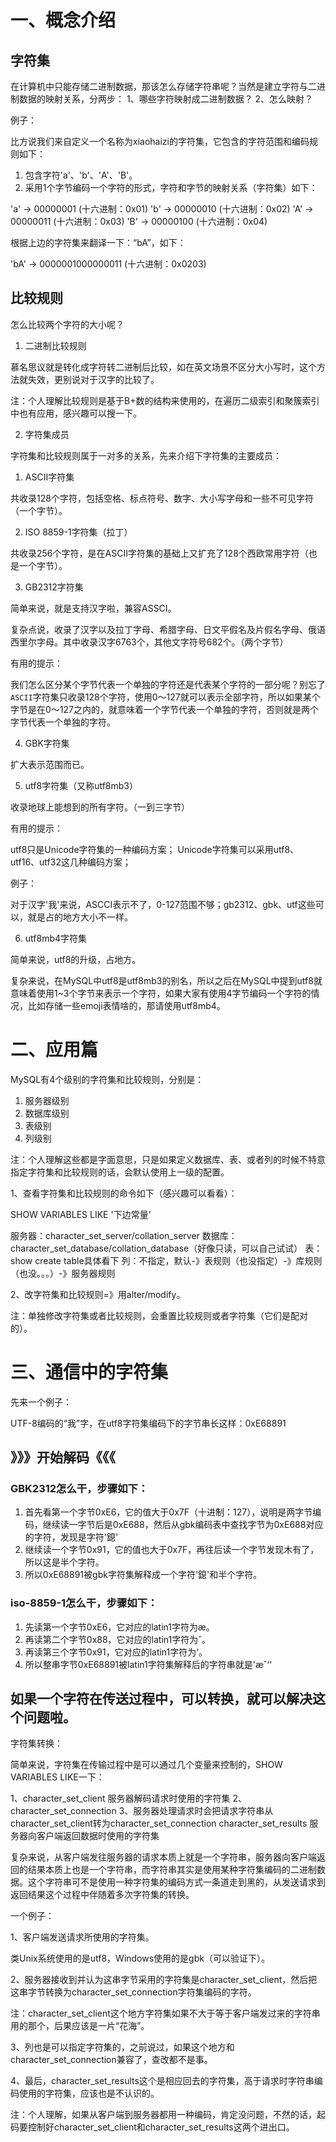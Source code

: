 
# 一、概念介绍

## 字符集

在计算机中只能存储二进制数据，那该怎么存储字符串呢？当然是建立字符与二进制数据的映射关系，分两步：
1、哪些字符映射成二进制数据？
2、怎么映射？

例子：

比方说我们来自定义一个名称为xiaohaizi的字符集，它包含的字符范围和编码规则如下：

1. 包含字符'a'、'b'、'A'、'B'。
2. 采用1个字节编码一个字符的形式，字符和字节的映射关系（字符集）如下：

'a' -> 00000001 (十六进制：0x01)
'b' -> 00000010 (十六进制：0x02)
'A' -> 00000011 (十六进制：0x03)
'B' -> 00000100 (十六进制：0x04)

根据上边的字符集来翻译一下：“bA”，如下：

'bA' -> 0000001000000011  (十六进制：0x0203)

## 比较规则

怎么比较两个字符的大小呢？

1. 二进制比较规则

慕名思议就是转化成字符转二进制后比较，如在英文场景不区分大小写时，这个方法就失效，更别说对于汉字的比较了。

注：个人理解比较规则是基于B+数的结构来使用的，在遍历二级索引和聚簇索引中也有应用，感兴趣可以搜一下。

2. 字符集成员

字符集和比较规则属于一对多的关系，先来介绍下字符集的主要成员：

1. ASCII字符集

共收录128个字符，包括空格、标点符号、数字、大小写字母和一些不可见字符（一个字节）。

2. ISO 8859-1字符集（拉丁）

共收录256个字符，是在ASCII字符集的基础上又扩充了128个西欧常用字符（也是一个字节）。

3. GB2312字符集

简单来说，就是支持汉字啦，兼容ASSCI。

复杂点说，收录了汉字以及拉丁字母、希腊字母、日文平假名及片假名字母、俄语西里尔字母。其中收录汉字6763个，其他文字符号682个。（两个字节）

有用的提示：

我们怎么区分某个字节代表一个单独的字符还是代表某个字符的一部分呢？别忘了`ASCII`字符集只收录128个字符，使用0～127就可以表示全部字符，所以如果某个字节是在0～127之内的，就意味着一个字节代表一个单独的字符，否则就是两个字节代表一个单独的字符。

4. GBK字符集

扩大表示范围而已。

5. utf8字符集（又称utf8mb3）

收录地球上能想到的所有字符。（一到三字节）

有用的提示：

utf8只是Unicode字符集的一种编码方案；
Unicode字符集可以采用utf8、utf16、utf32这几种编码方案；

例子：

对于汉字'我'来说，ASCCI表示不了，0-127范围不够；gb2312、gbk、utf这些可以，就是占的地方大小不一样。

6. utf8mb4字符集

简单来说，utf8的升级，占地方。

复杂来说，在MySQL中utf8是utf8mb3的别名，所以之后在MySQL中提到utf8就意味着使用1~3个字节来表示一个字符，如果大家有使用4字节编码一个字符的情况，比如存储一些emoji表情啥的，那请使用utf8mb4。

# 二、应用篇

MySQL有4个级别的字符集和比较规则，分别是：

1. 服务器级别
2. 数据库级别
3. 表级别
4. 列级别

注：个人理解这些都是字面意思，只是如果定义数据库、表、或者列的时候不特意指定字符集和比较规则的话，会默认使用上一级的配置。

1、查看字符集和比较规则的命令如下（感兴趣可以看看）：

SHOW VARIABLES LIKE '下边常量'

服务器：character_set_server/collation_server
数据库：character_set_database/collation_database（好像只读，可以自己试试）
表：show create table具体看下
列：不指定，默认-》表规则（也没指定）-》库规则（也没。。。）-》服务器规则

2、改字符集和比较规则=》用alter/modify。

注：单独修改字符集或者比较规则，会重置比较规则或者字符集（它们是配对的）。

# 三、通信中的字符集

先来一个例子：

UTF-8编码的“我”字，在utf8字符集编码下的字节串长这样：0xE68891

## 》》》开始解码《《《

### GBK2312怎么干，步骤如下：

1. 首先看第一个字节0xE6，它的值大于0x7F（十进制：127），说明是两字节编码，继续读一字节后是0xE688，然后从gbk编码表中查找字节为0xE688对应的字符，发现是字符'鎴'
2. 继续读一个字节0x91，它的值也大于0x7F，再往后读一个字节发现木有了，所以这是半个字符。
3. 所以0xE68891被gbk字符集解释成一个字符'鎴'和半个字符。

### iso-8859-1怎么干，步骤如下：

1. 先读第一个字节0xE6，它对应的latin1字符为æ。
2. 再读第二个字节0x88，它对应的latin1字符为ˆ。
3. 再读第三个字节0x91，它对应的latin1字符为‘。
4. 所以整串字节0xE68891被latin1字符集解释后的字符串就是'æˆ‘'

## 如果一个字符在传送过程中，可以转换，就可以解决这个问题啦。

字符集转换：

简单来说，字符集在传输过程中是可以通过几个变量来控制的，SHOW VARIABLES LIKE一下：

1、character_set_client	服务器解码请求时使用的字符集
2、character_set_connection	3、服务器处理请求时会把请求字符串从character_set_client转为character_set_connection
character_set_results	服务器向客户端返回数据时使用的字符集

复杂来说，从客户端发往服务器的请求本质上就是一个字符串，服务器向客户端返回的结果本质上也是一个字符串，而字符串其实是使用某种字符集编码的二进制数据。这个字符串可不是使用一种字符集的编码方式一条道走到黑的，从发送请求到返回结果这个过程中伴随着多次字符集的转换。

一个例子：

1、客户端发送请求所使用的字符集。

类Unix系统使用的是utf8，Windows使用的是gbk（可以验证下）。

2、服务器接收到并认为这串字节采用的字符集是character_set_client，然后把这串字节转换为character_set_connection字符集编码的字符。

注：character_set_client这个地方字符集如果不大于等于客户端发过来的字符串用的那个，后果应该是一片“花海”。

3、列也是可以指定字符集的，之前说过，如果这个地方和character_set_connection兼容了，查改都不是事。

4、最后，character_set_results这个是相应回去的字符集，高于请求时字符串编码使用的字符集，应该也是不认识的。

注：个人理解，如果从客户端到服务器都用一种编码，肯定没问题，不然的话，起码要控制好character_set_client和character_set_results这两个进出口。
















